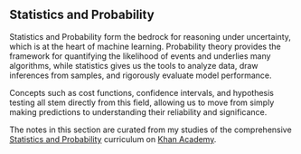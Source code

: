 ## Statistics and Probability
Statistics and Probability form the bedrock for reasoning under uncertainty, which is at the heart of machine learning. Probability theory provides the framework for quantifying the likelihood of events and underlies many algorithms, while statistics gives us the tools to analyze data, draw inferences from samples, and rigorously evaluate model performance.

Concepts such as cost functions, confidence intervals, and hypothesis testing all stem directly from this field, allowing us to move from simply making predictions to understanding their reliability and significance.

The notes in this section are curated from my studies of the comprehensive [Statistics and Probability](https://www.khanacademy.org/math/statistics-probability) curriculum on [Khan Academy](https://www.khanacademy.org/).